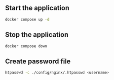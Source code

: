## Start the application

```bash
docker compose up -d
```

## Stop the application

```bash
docker compose down
```

## Create password file

```bash
htpasswd -c ./config/nginx/.htpasswd <username>
```
